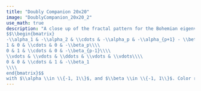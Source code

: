 ```yaml
---
title: "Doubly Companion 20x20"
image: "DoublyCompanion_20x20_2"
use_math: true
description: "A close up of the fractal pattern for the Bohemian eigenvalues of a sample of 50 million 20x20 ($p=19$) doubly companion matrices
$$\\begin{bmatrix}
-\\alpha_1 & -\\alpha_2 & \\cdots & -\\alpha_p & -\\alpha_{p+1} - \\beta_{p+1}\\\\
1 & 0 & \\cdots & 0 & -\\beta_p\\\\
0 & 1 & \\cdots & 0 & -\\beta_{p-1}\\\\
\\vdots & \\vdots & \\ddots & \\vdots & \\vdots\\\\
0 & 0 & \\cdots & 1 & -\\beta_1
\\\\
end{bmatrix}$$
with $\\alpha \\in \\{-1, 1\\}$, and $\\beta \\in \\{-1, 1\\}$. Color represents the eigenvalue density and the plot is viewed on [0.95+1.10i, 1.05+1.20i]."
---
```

